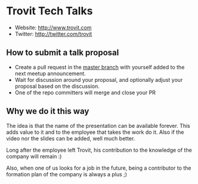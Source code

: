 Trovit Tech Talks
====================

* Website: http://www.trovit.com
* Twitter: http://twitter.com/trovit

## How to submit a talk proposal

* Create a pull request in the [master branch](https://github.com/TrovitTalks/Tech/tree/master) with yourself added to the next meetup announcement.
* Wait for discussion around your proposal, and optionally adjust your proposal based on the discussion.
* One of the repo committers will merge and close your PR

## Why we do it this way

The idea is that the name of the presentation can be available forever. This adds value to it and to the employee that takes the work do it. Also if the video nor the slides can be added, well much better.

Long after the employee left Trovit, his contribution to the knowledge of the company will remain :)

Also, when one of us looks for a job in the future, being a contributor to the formation plan of the company is always a plus ;)


